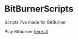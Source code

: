# BitBurnerScripts
Scripts i've made for BitBurner

Play Bitburner [here :3](https://danielyxie.github.io/bitburner/)
